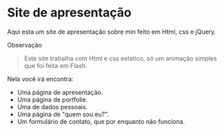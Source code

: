 # Site de apresentação
Aqui esta um site de apresentação sobre min feito em Html, css e jQuery. 

Observação
> Este site trabalha com Html e css estatico, só um animação simples que foi feita em Flash.


Nela você irá encontra:
* Uma página de apresentação.
* Uma página de portfolie.
* Uma de dados pessoais.
* Uma página de "quem sou eu?".
* Um formulário de contato, que por enquanto não funciona.